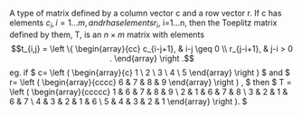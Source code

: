 A type of matrix defined by a column vector c and a row vector r. If c
has elements $c_{i}, i=1...m, and r has elements r_{i},$ i=1...n, then
the Toeplitz matrix defined by them, T, is an $n \times m$ matrix with
elements $$t_{i,j} = 
\left \{ 
\begin{array}{cc} 
  c_{i-j+1}, & i-j \geq 0 \\
  r_{j-i+1}, & j-i > 0 . 
\end{array} 
\right .$$ eg. if $ c=
\left ( 
\begin{array}{c} 
  1 \\ 
  2 \\ 
  3 \\
  4 \\
  5 
\end{array} 
\right ) $ and $ r= \left ( 
\begin{array}{cccc} 
  6 & 7 & 8 & 9 
\end{array} 
\right ) , $ then $ T = 
\left ( 
\begin{array}{ccccc} 
  1 & 6 & 7 & 8 & 9 \\
  2 & 1 & 6 & 7 & 8 \\
  3 & 2 & 1 & 6 & 7 \\
  4 & 3 & 2 & 1 & 6 \\
  5 & 4 & 3 & 2 & 1 
\end{array} \right ). $
